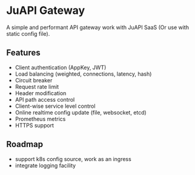 JuAPI Gateway
==============

A simple and performant API gateway work with JuAPI SaaS (Or use with static config file).


## Features

* Client authentication (AppKey, JWT)
* Load balancing (weighted, connections, latency, hash)
* Circuit breaker
* Request rate limit
* Header modification
* API path access control
* Client-wise service level control
* Online realtime config update (file, websocket, etcd)
* Prometheus metrics
* HTTPS support


## Roadmap

* support k8s config source, work as an ingress
* integrate logging facility
